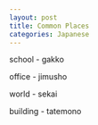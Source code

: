 ```yaml
---
layout: post
title: Common Places
categories: Japanese
---
```


school - gakko

office - jimusho

world - sekai

building - tatemono